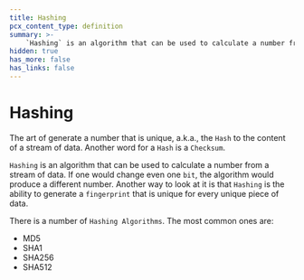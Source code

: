 ```yaml
---
title: Hashing
pcx_content_type: definition
summary: >-
    `Hashing` is an algorithm that can be used to calculate a number from a stream of data. If one would change even one `bit`, the algorithm would produce a different number. Another way to look at it is that `Hashing` is the ability to generate a `fingerprint` that is unique for every unique piece of data.
hidden: true
has_more: false
has_links: false
---
```


# Hashing

The art of generate a number that is unique, a.k.a., the `Hash` to the content of a stream of data. Another word for a `Hash` is a `Checksum`.

`Hashing` is an algorithm that can be used to calculate a number from a stream of data. If one would change even one `bit`, the algorithm would produce a different number. Another way to look at it is that `Hashing` is the ability to generate a `fingerprint` that is unique for every unique piece of data.

There is a number of `Hashing Algorithms`. The most common ones are:

-   MD5
-   SHA1
-   SHA256
-   SHA512
